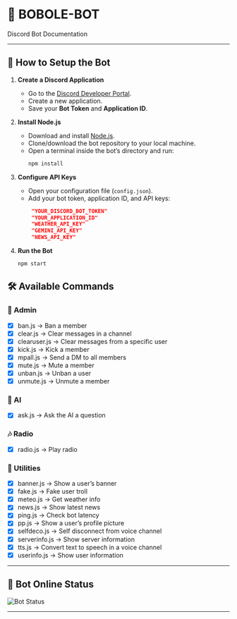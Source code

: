 # 🤖 BOBOLE-BOT  
Discord Bot Documentation

---

## 📌 How to Setup the Bot

1. **Create a Discord Application**  
   - Go to the [Discord Developer Portal](https://discord.com/developers/applications).  
   - Create a new application.  
   - Save your **Bot Token** and **Application ID**.  

2. **Install Node.js**  
   - Download and install [Node.js](https://nodejs.org/).  
   - Clone/download the bot repository to your local machine.  
   - Open a terminal inside the bot’s directory and run:  
     ```bash
     npm install
     ```

3. **Configure API Keys**  
   - Open your configuration file (`config.json`).  
   - Add your bot token, application ID, and API keys:  
     ```json
      "YOUR_DISCORD_BOT_TOKEN"
      "YOUR_APPLICATION_ID"
      "WEATHER_API_KEY"
      "GEMINI_API_KEY"
      "NEWS_API_KEY"
     ```

4. **Run the Bot**  
   ```bash
   npm start
   ```
   
## 🛠️ Available Commands

### 🔑 Admin
- [X] ban.js → Ban a member  
- [X] clear.js → Clear messages in a channel  
- [X] clearuser.js → Clear messages from a specific user  
- [X] kick.js → Kick a member  
- [X] mpall.js → Send a DM to all members  
- [X] mute.js → Mute a member  
- [X] unban.js → Unban a user  
- [X] unmute.js → Unmute a member  

### 🤖 AI
- [X] ask.js → Ask the AI a question  

### 🎶 Radio
- [X] radio.js → Play radio

### 🧰 Utilities
- [X] banner.js → Show a user’s banner  
- [X] fake.js → Fake user troll  
- [X] meteo.js → Get weather info  
- [X] news.js → Show latest news  
- [X] ping.js → Check bot latency  
- [X] pp.js → Show a user’s profile picture  
- [X] selfdeco.js → Self disconnect from voice channel  
- [X] serverinfo.js → Show server information  
- [X] tts.js → Convert text to speech in a voice channel 
- [X] userinfo.js → Show user information  

---

## 📡 Bot Online Status
![Bot Status](https://discord.c99.nl/widget/theme-1/1246432025817256107.png)

---

